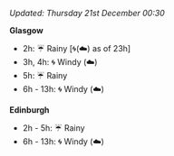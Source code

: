 *Updated: Thursday 21st December 00:30*

**Glasgow**

* 2h: :umbrella: Rainy [:cyclone:(:cloud:) as of 23h]
* 3h, 4h: :cyclone: Windy (:cloud:)
* 5h: :umbrella: Rainy
* 6h - 13h: :cyclone: Windy (:cloud:)

**Edinburgh**

* 2h - 5h: :umbrella: Rainy
* 6h - 13h: :cyclone: Windy (:cloud:)
